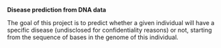 **Disease prediction from DNA data**

The goal of this project is to predict whether a given individual will have a specific disease 
(undisclosed for confidentiality reasons) or not, starting from the sequence of bases in the genome of this individual.
